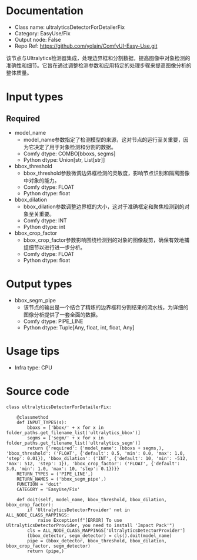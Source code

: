 # Documentation
- Class name: ultralyticsDetectorForDetailerFix
- Category: EasyUse/Fix
- Output node: False
- Repo Ref: https://github.com/yolain/ComfyUI-Easy-Use.git

该节点与Ultralytics检测器集成，处理边界框和分割数据，提高图像中对象检测的准确性和细节。它旨在通过调整检测参数和应用特定的处理步骤来提高图像分析的整体质量。

# Input types
## Required
- model_name
    - model_name参数指定了检测模型的来源，这对节点的运行至关重要，因为它决定了用于对象检测和分割的数据。
    - Comfy dtype: COMBO[bboxs, segms]
    - Python dtype: Union[str, List[str]]
- bbox_threshold
    - bbox_threshold参数微调边界框检测的灵敏度，影响节点识别和隔离图像中对象的能力。
    - Comfy dtype: FLOAT
    - Python dtype: float
- bbox_dilation
    - bbox_dilation参数调整边界框的大小，这对于准确框定和聚焦检测到的对象至关重要。
    - Comfy dtype: INT
    - Python dtype: int
- bbox_crop_factor
    - bbox_crop_factor参数影响围绕检测到的对象的图像裁剪，确保有效地捕捉细节以进行进一步分析。
    - Comfy dtype: FLOAT
    - Python dtype: float

# Output types
- bbox_segm_pipe
    - 该节点的输出是一个结合了精炼的边界框和分割结果的流水线，为详细的图像分析提供了一套全面的数据。
    - Comfy dtype: PIPE_LINE
    - Python dtype: Tuple[Any, float, int, float, Any]

# Usage tips
- Infra type: CPU

# Source code
```
class ultralyticsDetectorForDetailerFix:

    @classmethod
    def INPUT_TYPES(s):
        bboxs = ['bbox/' + x for x in folder_paths.get_filename_list('ultralytics_bbox')]
        segms = ['segm/' + x for x in folder_paths.get_filename_list('ultralytics_segm')]
        return {'required': {'model_name': (bboxs + segms,), 'bbox_threshold': ('FLOAT', {'default': 0.5, 'min': 0.0, 'max': 1.0, 'step': 0.01}), 'bbox_dilation': ('INT', {'default': 10, 'min': -512, 'max': 512, 'step': 1}), 'bbox_crop_factor': ('FLOAT', {'default': 3.0, 'min': 1.0, 'max': 10, 'step': 0.1})}}
    RETURN_TYPES = ('PIPE_LINE',)
    RETURN_NAMES = ('bbox_segm_pipe',)
    FUNCTION = 'doit'
    CATEGORY = 'EasyUse/Fix'

    def doit(self, model_name, bbox_threshold, bbox_dilation, bbox_crop_factor):
        if 'UltralyticsDetectorProvider' not in ALL_NODE_CLASS_MAPPINGS:
            raise Exception(f"[ERROR] To use UltralyticsDetectorProvider, you need to install 'Impact Pack'")
        cls = ALL_NODE_CLASS_MAPPINGS['UltralyticsDetectorProvider']
        (bbox_detector, segm_detector) = cls().doit(model_name)
        pipe = (bbox_detector, bbox_threshold, bbox_dilation, bbox_crop_factor, segm_detector)
        return (pipe,)
```